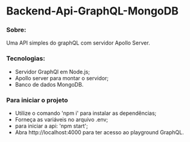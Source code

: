 # Backend-Api-GraphQL-MongoDB

### Sobre: 
Uma API simples do graphQL com servidor Apollo Server.

### Tecnologias:
* Servidor GraphQl em Node.js;
* Apollo server para montar o servidor;
* Banco de dados MongoDB.

### Para iniciar o projeto 

* Utilize o comando 'npm i' para instalar as dependências;
* Forneça as variáveis no arquivo .env;
* para iniciar a api: 'npm start';
* Abra http://localhost:4000 para ter acesso ao playground GraphQL.
